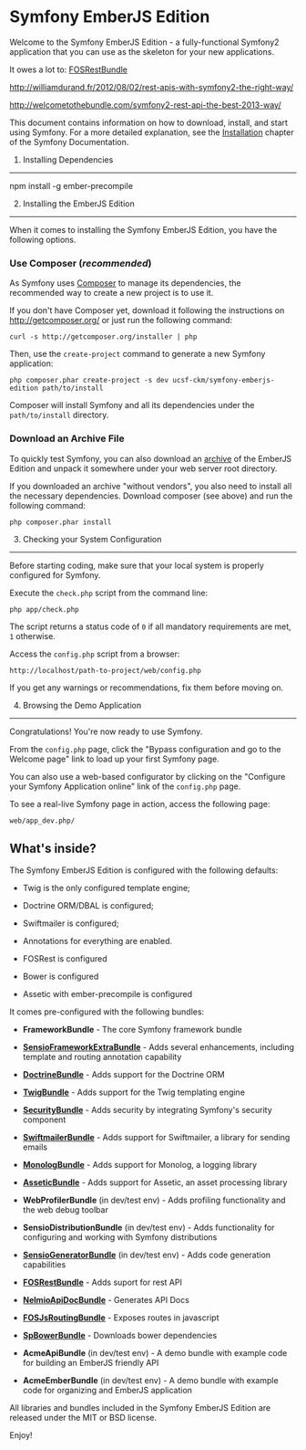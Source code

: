 Symfony EmberJS Edition
========================

Welcome to the Symfony EmberJS Edition - a fully-functional Symfony2
application that you can use as the skeleton for your new applications.

It owes a lot to:
[FOSRestBundle][14]

http://williamdurand.fr/2012/08/02/rest-apis-with-symfony2-the-right-way/

http://welcometothebundle.com/symfony2-rest-api-the-best-2013-way/

This document contains information on how to download, install, and start
using Symfony. For a more detailed explanation, see the [Installation][1]
chapter of the Symfony Documentation.



1) Installing Dependencies
----------------------------------

npm install -g ember-precompile


2) Installing the EmberJS Edition
----------------------------------

When it comes to installing the Symfony EmberJS Edition, you have the
following options.

### Use Composer (*recommended*)

As Symfony uses [Composer][2] to manage its dependencies, the recommended way
to create a new project is to use it.

If you don't have Composer yet, download it following the instructions on
http://getcomposer.org/ or just run the following command:

    curl -s http://getcomposer.org/installer | php

Then, use the `create-project` command to generate a new Symfony application:

    php composer.phar create-project -s dev ucsf-ckm/symfony-emberjs-edition path/to/install

Composer will install Symfony and all its dependencies under the
`path/to/install` directory.

### Download an Archive File

To quickly test Symfony, you can also download an [archive][3] of the EmberJS
Edition and unpack it somewhere under your web server root directory.

If you downloaded an archive "without vendors", you also need to install all
the necessary dependencies. Download composer (see above) and run the
following command:

    php composer.phar install

3) Checking your System Configuration
-------------------------------------

Before starting coding, make sure that your local system is properly
configured for Symfony.

Execute the `check.php` script from the command line:

    php app/check.php

The script returns a status code of `0` if all mandatory requirements are met,
`1` otherwise.

Access the `config.php` script from a browser:

    http://localhost/path-to-project/web/config.php

If you get any warnings or recommendations, fix them before moving on.

4) Browsing the Demo Application
--------------------------------

Congratulations! You're now ready to use Symfony.

From the `config.php` page, click the "Bypass configuration and go to the
Welcome page" link to load up your first Symfony page.

You can also use a web-based configurator by clicking on the "Configure your
Symfony Application online" link of the `config.php` page.

To see a real-live Symfony page in action, access the following page:

    web/app_dev.php/


What's inside?
---------------

The Symfony EmberJS Edition is configured with the following defaults:

  * Twig is the only configured template engine;

  * Doctrine ORM/DBAL is configured;

  * Swiftmailer is configured;

  * Annotations for everything are enabled.

  * FOSRest is configured

  * Bower is configured

  * Assetic with ember-precompile is configured

It comes pre-configured with the following bundles:

  * **FrameworkBundle** - The core Symfony framework bundle

  * [**SensioFrameworkExtraBundle**][6] - Adds several enhancements, including
    template and routing annotation capability

  * [**DoctrineBundle**][7] - Adds support for the Doctrine ORM

  * [**TwigBundle**][8] - Adds support for the Twig templating engine

  * [**SecurityBundle**][9] - Adds security by integrating Symfony's security
    component

  * [**SwiftmailerBundle**][10] - Adds support for Swiftmailer, a library for
    sending emails

  * [**MonologBundle**][11] - Adds support for Monolog, a logging library

  * [**AsseticBundle**][12] - Adds support for Assetic, an asset processing
    library

  * **WebProfilerBundle** (in dev/test env) - Adds profiling functionality and
    the web debug toolbar

  * **SensioDistributionBundle** (in dev/test env) - Adds functionality for
    configuring and working with Symfony distributions

  * [**SensioGeneratorBundle**][13] (in dev/test env) - Adds code generation
    capabilities

  * [**FOSRestBundle**][14] - Adds suport for rest API

  * [**NelmioApiDocBundle**][15] - Generates API Docs

  * [**FOSJsRoutingBundle**][16] - Exposes routes in javascript

  * [**SpBowerBundle**][17] - Downloads bower dependencies

  * **AcmeApiBundle** (in dev/test env) - A demo bundle with example code for building
  an EmberJS friendly API

  * **AcmeEmberBundle** (in dev/test env) - A demo bundle with example code for organizing and
  EmberJS application

All libraries and bundles included in the Symfony EmberJS Edition are
released under the MIT or BSD license.

Enjoy!

[1]:  http://symfony.com/doc/2.4/book/installation.html
[2]:  http://getcomposer.org/
[3]:  http://symfony.com/download
[4]:  http://symfony.com/doc/2.4/quick_tour/the_big_picture.html
[5]:  http://symfony.com/doc/2.4/index.html
[6]:  http://symfony.com/doc/2.4/bundles/SensioFrameworkExtraBundle/index.html
[7]:  http://symfony.com/doc/2.4/book/doctrine.html
[8]:  http://symfony.com/doc/2.4/book/templating.html
[9]:  http://symfony.com/doc/2.4/book/security.html
[10]: http://symfony.com/doc/2.4/cookbook/email.html
[11]: http://symfony.com/doc/2.4/cookbook/logging/monolog.html
[12]: http://symfony.com/doc/2.4/cookbook/assetic/asset_management.html
[13]: http://symfony.com/doc/2.4/bundles/SensioGeneratorBundle/index.html
[14]: https://github.com/FriendsOfSymfony/FOSRestBundle
[15]: https://github.com/nelmio/NelmioApiDocBundle
[16]: https://github.com/FriendsOfSymfony/FOSJsRoutingBundle
[17]: https://github.com/Spea/SpBowerBundle
